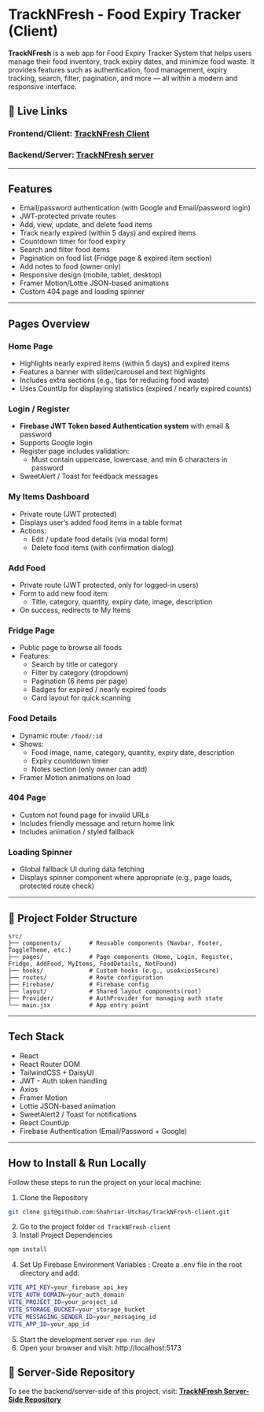 # TrackNFresh - Food Expiry Tracker (Client)

**TrackNFresh** is a web app for Food Expiry Tracker System that helps users manage their food inventory, track expiry dates, and minimize food waste. It provides features such as authentication, food management, expiry tracking, search, filter, pagination, and more — all within a modern and responsive interface.

## 🔗 Live Links
### Frontend/Client: [TrackNFresh Client](https://tracknfresh.vercel.app)
### Backend/Server: [TrackNFresh server](https://track-n-fresh-server.vercel.app)
---

## Features
- Email/password authentication (with Google and Email/password login)
- JWT-protected private routes
- Add, view, update, and delete food items
- Track nearly expired (within 5 days) and expired items
- Countdown timer for food expiry
- Search and filter food items
- Pagination on food list (Fridge page & expired item section)
- Add notes to food (owner only)
- Responsive design (mobile, tablet, desktop)
- Framer Motion/Lottie JSON-based animations
- Custom 404 page and loading spinner

---

## Pages Overview

### **Home Page**
- Highlights nearly expired items (within 5 days) and expired items
- Features a banner with slider/carousel and text highlights
- Includes extra sections (e.g., tips for reducing food waste)
- Uses CountUp for displaying statistics (expired / nearly expired counts)

### **Login / Register**
- **Firebase JWT Token based Authentication system** with email & password  
- Supports Google login
- Register page includes validation:  
  - Must contain uppercase, lowercase, and min 6 characters in password
- SweetAlert / Toast for feedback messages

### **My Items Dashboard**
- Private route (JWT protected)
- Displays user’s added food items in a table format
- Actions:
  - Edit / update food details (via modal form)
  - Delete food items (with confirmation dialog)

### **Add Food**
- Private route (JWT protected, only for logged-in users)
- Form to add new food item:
  - Title, category, quantity, expiry date, image, description
- On success, redirects to My Items


### **Fridge Page**
- Public page to browse all foods
- Features:
  - Search by title or category
  - Filter by category (dropdown)
  - Pagination (6 items per page)
  - Badges for expired / nearly expired foods
  - Card layout for quick scanning

### **Food Details**
- Dynamic route: `/food/:id`
- Shows:
  - Food image, name, category, quantity, expiry date, description
  - Expiry countdown timer
  - Notes section (only owner can add)
- Framer Motion animations on load

###  **404 Page**
- Custom not found page for invalid URLs
- Includes friendly message and return home link
- Includes animation / styled fallback


###  **Loading Spinner**
- Global fallback UI during data fetching
- Displays spinner component where appropriate (e.g., page loads, protected route check)

---
## 📁 Project Folder Structure
```
src/
├── components/        # Reusable components (Navbar, Footer, ToggleTheme, etc.)
├── pages/             # Page components (Home, Login, Register, Fridge, AddFood, MyItems, FoodDetails, NotFound)
├── hooks/             # Custom hooks (e.g., useAxiosSecure)
├── routes/            # Route configuration
├── Firebase/          # Firebase config
├── layout/            # Shared layout components(root)
├── Provider/          # AuthProvider for managing auth state
└── main.jsx           # App entry point
```
---
## Tech Stack
- React 
- React Router DOM
- TailwindCSS + DaisyUI
- JWT - Auth token handling
- Axios
- Framer Motion
- Lottie JSON-based animation
- SweetAlert2 / Toast for notifications
- React CountUp
- Firebase Authentication (Email/Password + Google)

---

## How to Install & Run Locally

Follow these steps to run the project on your local machine:

1. Clone the Repository

```sh
git clone git@github.com:Shahriar-Utchas/TrackNFresh-client.git
```
2. Go to the project folder ```cd TrackNFresh-client```
3. Install Project Dependencies
```sh
npm install
```
4. Set Up Firebase Environment Variables : Create a .env file in the root directory and add:
```sh
VITE_API_KEY=your_firebase_api_key
VITE_AUTH_DOMAIN=your_auth_domain
VITE_PROJECT_ID=your_project_id
VITE_STORAGE_BUCKET=your_storage_bucket
VITE_MESSAGING_SENDER_ID=your_messaging_id
VITE_APP_ID=your_app_id
```
5. Start the development server ```npm run dev```
6. Open your browser and visit: http://localhost:5173

## 🔗 Server-Side Repository

To see the backend/server-side of this project, visit:  [**TrackNFresh Server-Side Repository**](https://github.com/Shahriar-Utchas/TrackNFresh-server)
